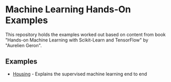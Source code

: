 # Machine Learning Hands-On Examples

This repository holds the examples worked out based on content from book "Hands-on Machine Learning with Scikit-Learn and TensorFlow" by "Aurelien Geron".

## Examples
- [Housing](Housing.ipynb) - Explains the supervised machine learning end to end
